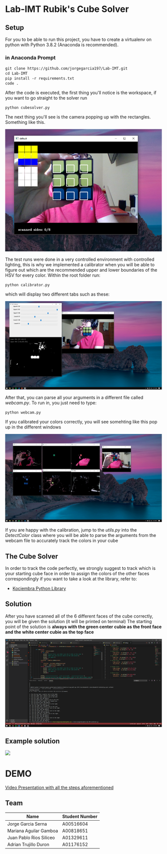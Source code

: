 # Lab-IMT Rubik's Cube Solver

## Setup 
For you to be able to run this project, you have to create a virtualenv on python with Python 3.8.2 (Anaconda is recommended). 

### in Anaconda Prompt
```
git clone https://github.com/jorgegarcia197/Lab-IMT.git
cd Lab-IMT
pip install -r requirements.txt
code . 
```

After the code is executed, the first thing you'll notice is the workspace, if you want to go straight to the solver run 

```
python cubesolver.py
```
The next thing you'll see is the camera popping up with the rectangles. Something like this. 

<img src = "./images/cubesolver.png">

The test runs were done in a very controlled environment with controlled lighting, this is why we implemented a calibrator when you will be able to figure out which are the recommended upper and lower boundaries of the HSV for every color. 
Within the root folder run: 
```
python calibrator.py
```

which will display two different tabs such as these: 

<img src = "./images/calibrator.png"> 

After that, you can parse all your arguments in a different file called *webcam.py*. To run in, you just need to type:
```
python webcam.py
```
If you calibrated your colors correctly, you will see somehting like this pop up in the different windows

<img src = "./images/webcam.jpg">

If you are happy with the calibration, jump to the *utils.py* into the *DetectColor* class where you will be able to parse the arguments from the webcam file to accurately track the colors in your cube 

## The Cube Solver

In order to track the code perfectly, we strongly suggest to track which is your starting cube face in order to assign the colors of the other faces correspondingly
if you want to take a look at the library, refer to: 

* [Kociembra Python Library](https://github.com/muodov/kociemba)

## Solution 

After you have scanned all of the 6 different faces of the cube correctly, you will be given the solution (it will be printed on terminal) 
The starting point of the solution is **always with the green center cubie as the front face and the white center cubie as the top face**

<img src = "./images/solution.png">

## Example solution 
<img src = "./images/Demo%20solution.png" width = 300>


# DEMO 
[Video Presentation with all the steps aforementioned](https://drive.google.com/open?id=1RDCXruvJYaT_U2iTOshzxpVw3NKJT1fm)

## Team
| Name | Student Number|
|-----|---------|
|Jorge Garcia Serna | A00516604|
|Mariana Aguilar Gamboa|A00818651|
|Juan Pablo Rios Siliceo| A01329611|
|Adrian Trujillo Duron| A01176152|
